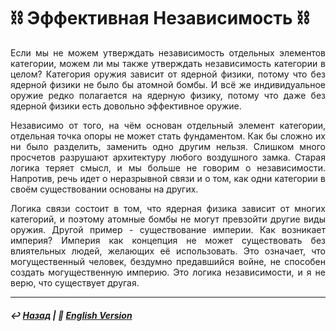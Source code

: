 # ⛓️ Эффективная Независимость ⛓️

<p align="justify">Если мы не можем утверждать независимость отдельных элементов категории, можем ли мы также утверждать независимость категории в целом? Категория оружия зависит от ядерной физики, потому что без ядерной физики не было бы атомной бомбы. И всё же индивидуальное оружие редко полагается на ядерную физику, потому что даже без ядерной физики есть довольно эффективное оружие.</p>

<p align="justify">Независимо от того, на чём основан отдельный элемент категории, отдельная точка опоры не может стать фундаментом. Как бы сложно их ни было разделить, заменить одно другим нельзя. Слишком много просчетов разрушают архитектуру любого воздушного замка. Старая логика теряет смысл, и мы больше не говорим о независимости. Напротив, речь идет о неразрывной связи и о том, как одни категории в своём существовании основаны на других.</p>

<p align="justify">Логика связи состоит в том, что ядерная физика зависит от многих категорий, и поэтому атомные бомбы не могут превзойти другие виды оружия. Другой пример - существование империи. Как возникает империя? Империя как концепция не может существовать без влиятельных людей, желающих её использовать. Это означает, что могущественный человек, бездумно предавшийся войне, не способен создать могущественную империю. Это логика независимости, и я не верю, что существует другая.</p>

***

##### ↩️ [Назад](index-2.md) | 🗽 [English Version](independence.md)
